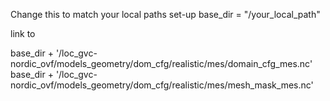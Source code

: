 Change this to match your local paths set-up
base_dir = "/your_local_path"

link to 

base_dir + '/loc_gvc-nordic_ovf/models_geometry/dom_cfg/realistic/mes/domain_cfg_mes.nc' 
base_dir + '/loc_gvc-nordic_ovf/models_geometry/dom_cfg/realistic/mes/mesh_mask_mes.nc'
